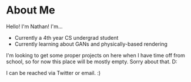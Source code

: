 # About Me
Hello! I'm Nathan! I'm...
- Currently a 4th year CS undergrad student
- Currently learning about GANs and physically-based rendering

I'm looking to get some proper projects on here when I have time off from school, so for now this place will be mostly empty. Sorry about that. D:

I can be reached via Twitter or email. :)

<!---
jdcabreza/jdcabreza is a ✨ special ✨ repository because its `README.md` (this file) appears on your GitHub profile.
You can click the Preview link to take a look at your changes.
--->
